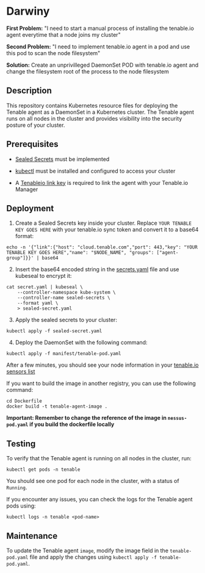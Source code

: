 # Darwiny

**First Problem:** "I need to start a manual process of installing the tenable.io agent everytime that a node joins my cluster"  

**Second Problem:** "I need to implement tenable.io agent in a pod and use this pod to scan the node filesystem"

**Solution:** Create an unprivilleged DaemonSet POD with tenable.io agent and change the filesystem root of the process to the node filesystem

## Description

This repository contains Kubernetes resource files for deploying the Tenable agent as a DaemonSet in a Kubernetes cluster. The Tenable agent runs on all nodes in the cluster and provides visibility into the security posture of your cluster.

## Prerequisites

- [Sealed Secrets](https://github.com/bitnami-labs/sealed-secrets) must be implemented

- [kubectl](https://kubernetes.io/docs/reference/kubectl/) must be installed and configured to access your cluster
- A [Tenableio link key](https://cloud.tenable.com/tio/app.html#/settings/sensors/agents/agents-list/add) is required to link the agent with your Tenable.io Manager

## Deployment


1. Create a Sealed Secrets key inside your cluster. Replace `YOUR TENABLE KEY GOES HERE` with your tenable.io sync token and convert it to a base64 format:


```
echo -n '{"link":{"host": "cloud.tenable.com","port": 443,"key": "YOUR TENABLE KEY GOES HERE","name": "$NODE_NAME", "groups": ["agent-group"]}}' | base64
```

2. Insert the base64 encoded string in the [secrets.yaml](https://github.com/RocketChat/tenable-agent-kubernetes-daemonset/blob/main/secrets.yaml) file and use kubeseal to encrypt it:

```
cat secret.yaml | kubeseal \
    --controller-namespace kube-system \
    --controller-name sealed-secrets \
    --format yaml \
    > sealed-secret.yaml
```

3. Apply the sealed secrets to your cluster:


```
kubectl apply -f sealed-secret.yaml
```

4. Deploy the DaemonSet with the following command:


```
kubectl apply -f manifest/tenable-pod.yaml
```

After a few minutes, you should see your node information in your [tenable.io sensors list](https://cloud.tenable.com/tio/app.html#/settings/sensors/agents/agents-list)


If you want to build the image in another registry, you can use the following command:

```
cd Dockerfile
docker build -t tenable-agent-image . 
```

**Important: Remember to change the reference of the image in `nessus-pod.yaml` if you build the dockerfile locally**

## Testing

To verify that the Tenable agent is running on all nodes in the cluster, run:


```
kubectl get pods -n tenable
```

You should see one pod for each node in the cluster, with a status of `Running`.

If you encounter any issues, you can check the logs for the Tenable agent pods using:

```
kubectl logs -n tenable <pod-name>
```

## Maintenance

To update the Tenable agent `image`, modify the image field in the `tenable-pod.yaml` file and apply the changes using `kubectl apply -f tenable-pod.yaml`.
